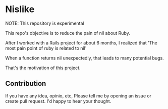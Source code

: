 # Nislike

NOTE: This repository is experimental

This repo's objective is to reduce the pain of nil about Ruby.

After I worked with a Rails project for about 6 months, I realized that 'The most pain point of ruby is related to nil'

When a function returns nil unexpectedly, that leads to many potential bugs.

That's the motivation of this project.

## Contribution

If you have any idea, opinio, etc, Please tell me by opening an issue or create pull request.
I'd happy to hear your thought.
